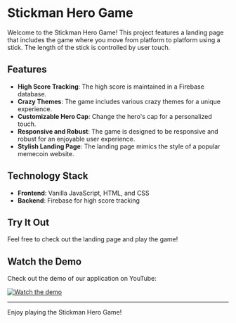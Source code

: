 # Stickman Hero Game

Welcome to the Stickman Hero Game! This project features a landing page that includes the game where you move from platform to platform using a stick. The length of the stick is controlled by user touch.

## Features

- **High Score Tracking**: The high score is maintained in a Firebase database.
- **Crazy Themes**: The game includes various crazy themes for a unique experience.
- **Customizable Hero Cap**: Change the hero's cap for a personalized touch.
- **Responsive and Robust**: The game is designed to be responsive and robust for an enjoyable user experience.
- **Stylish Landing Page**: The landing page mimics the style of a popular memecoin website.

## Technology Stack

- **Frontend**: Vanilla JavaScript, HTML, and CSS
- **Backend**: Firebase for high score tracking

## Try It Out

Feel free to check out the landing page and play the game!

## Watch the Demo

Check out the demo of our application on YouTube:

[![Watch the demo](https://img.youtube.com/vi/3RbCgOiSIHo/maxresdefault.jpg)](https://www.youtube.com/watch?v=3RbCgOiSIHo)

---

Enjoy playing the Stickman Hero Game!
